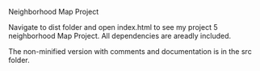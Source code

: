 Neighborhood Map Project

Navigate to dist folder and open index.html to see my project 5 neighborhood Map Project.
All dependencies are areadly included.

The non-minified version with comments and documentation is in the src folder.